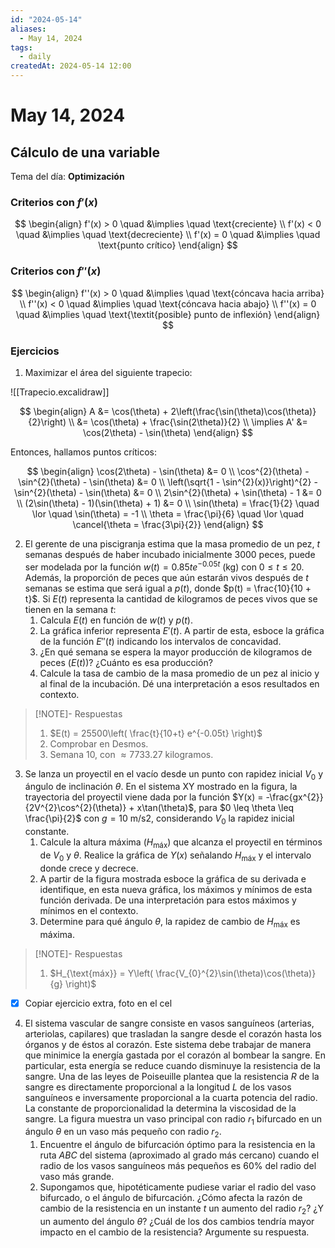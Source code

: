 ```yaml
---
id: "2024-05-14"
aliases:
  - May 14, 2024
tags:
  - daily
createdAt: 2024-05-14 12:00
---
```


# May 14, 2024

## Cálculo de una variable

Tema del día: **Optimización**

### Criterios con $f'(x)$

$$
\begin{align}
f'(x) > 0 \quad &\implies \quad \text{creciente} \\
f'(x) < 0 \quad &\implies \quad \text{decreciente} \\
f'(x) = 0 \quad &\implies \quad \text{punto crítico}
\end{align}
$$

### Criterios con $f''(x)$

$$
\begin{align}
f''(x) > 0 \quad &\implies \quad \text{cóncava hacia arriba} \\
f''(x) < 0 \quad &\implies \quad \text{cóncava hacia abajo} \\
f''(x) = 0 \quad &\implies \quad \text{\textit{posible} punto de inflexión}
\end{align}
$$

### Ejercicios

1. Maximizar el área del siguiente trapecio:

![[Trapecio.excalidraw]]

$$
\begin{align}
A &= \cos(\theta) + 2\left(\frac{\sin(\theta)\cos(\theta)}{2}\right) \\
&= \cos(\theta) + \frac{\sin(2\theta)}{2} \\
\implies A' &= \cos(2\theta) - \sin(\theta)
\end{align}
$$

Entonces, hallamos puntos críticos:

$$
\begin{align}
\cos(2\theta) - \sin(\theta) &= 0 \\
\cos^{2}(\theta) - \sin^{2}(\theta) - \sin(\theta) &= 0 \\
\left(\sqrt{1 - \sin^{2}(x)}\right)^{2} - \sin^{2}(\theta) - \sin(\theta) &= 0 \\
2\sin^{2}(\theta) + \sin(\theta) - 1 &= 0 \\
(2\sin(\theta) - 1)(\sin(\theta) + 1) &= 0 \\
\sin(\theta) = \frac{1}{2} \quad \lor \quad \sin(\theta) = -1 \\
\theta  = \frac{\pi}{6} \quad \lor \quad \cancel{\theta = \frac{3\pi}{2}}
\end{align}
$$

2. El gerente de una piscigranja estima que la masa promedio de un pez, $t$ semanas después de haber incubado inicialmente 3000 peces, puede ser modelada por la función $w(t) = 0.85te^{-0.05t}$ (kg) con $0 \leq t \leq 20$. Además, la proporción de peces que aún estarán vivos después de $t$ semanas se estima que será igual a $p(t)$, donde $p(t) = \frac{10}{10 + t}$. Si $E(t)$ representa la cantidad de kilogramos de peces vivos que se tienen en la semana $t$:
   1. Calcula $E(t)$ en función de $w(t)$ y $p(t)$.
   2. La gráfica inferior representa $E'(t)$. A partir de esta, esboce la gráfica de la función $E''(t)$ indicando los intervalos de concavidad.
   3. ¿En qué semana se espera la mayor producción de kilogramos de peces ($E(t)$)? ¿Cuánto es esa producción?
   4. Calcule la tasa de cambio de la masa promedio de un pez al inicio y al final de la incubación. Dé una interpretación a esos resultados en contexto.

> [!NOTE]- Respuestas
> 1. $E(t) = 25500\left( \frac{t}{10+t} e^{-0.05t} \right)$
> 2. Comprobar en Desmos.
> 3. Semana $10$, con $\approx 7733.27$ kilogramos.

3. Se lanza un proyectil en el vacío desde un punto con rapidez inicial $V_{0}$ y ángulo de inclinación $\theta$. En el sistema $\text{XY}$ mostrado en la figura, la trayectoria del proyectil viene dada por la función $Y(x) = -\frac{gx^{2}}{2V^{2}\cos^{2}(\theta)} + x\tan(\theta)$, para $0 \leq \theta \leq \frac{\pi}{2}$ con $g = 10\ \text{m/s2}$, considerando $V_{0}$ la rapidez inicial constante.
   1. Calcule la altura máxima ($H_{\text{máx}}$) que alcanza el proyectil en términos de $V_{0}$ y $\theta$. Realice la gráfica de $Y(x)$ señalando $H_{\text{máx}}$ y el intervalo donde crece y decrece.
   2. A partir de la figura mostrada esboce la gráfica de su derivada e identifique, en esta nueva gráfica, los máximos y mínimos de esta función derivada. De una interpretación para estos máximos y mínimos en el contexto.
   3. Determine para qué ángulo $\theta$, la rapidez de cambio de $H_{\text{máx}}$ es máxima.

> [!NOTE]- Respuestas
> 1. $H_{\text{máx}} = Y\left( \frac{V_{0}^{2}\sin(\theta)\cos(\theta)}{g} \right)$

- [x] Copiar ejercicio extra, foto en el cel

4. El sistema vascular de sangre consiste en vasos sanguíneos (arterias, arteriolas, capilares) que trasladan la sangre desde el corazón hasta los órganos y de éstos al corazón. Este sistema debe trabajar de manera que minimice la energía gastada por el corazón al bombear la sangre. En particular, esta energía se reduce cuando disminuye la resistencia de la sangre. Una de las leyes de Poiseuille plantea que la resistencia $R$ de la sangre es directamente proporcional a la longitud $L$ de los vasos sanguíneos e inversamente proporcional a la cuarta potencia del radio. La constante de proporcionalidad la determina la viscosidad de la sangre.
   La figura muestra un vaso principal con radio $r_{1}$ bifurcado en un ángulo $\theta$ en un vaso más pequeño con radio $r_{2}$.
   1. Encuentre el ángulo de bifurcación óptimo para la resistencia en la ruta $ABC$ del sistema (aproximado al grado más cercano) cuando el radio de los vasos sanguíneos más pequeños es $60\%$ del radio del vaso más grande.
   2. Supongamos que, hipotéticamente pudiese variar el radio del vaso bifurcado, o el ángulo de bifurcación. ¿Cómo afecta la razón de cambio de la resistencia en un instante $t$ un aumento del radio $r_{2}$? ¿Y un aumento del ángulo $\theta$? ¿Cuál de los dos cambios tendría mayor impacto en el cambio de la resistencia? Argumente su respuesta.
